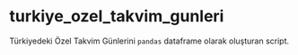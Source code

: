 # turkiye_ozel_takvim_gunleri

Türkiyedeki Özel Takvim Günlerini `pandas` dataframe olarak oluşturan script.

